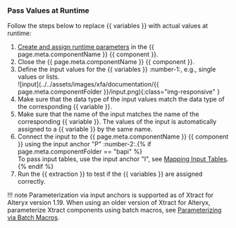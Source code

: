 
### Pass Values at Runtime

Follow the steps below to replace {{ variables }} with actual values at runtime:

1. [Create and assign runtime parameters](#create-runtime-parameters) in the {{ page.meta.componentName }} {{ component }}.
2. Close the {{ page.meta.componentName }} {{ component }}.
3. Define the input values for the {{ variables }} :number-1:, e.g., single values or lists.<br>
![input](../../assets/images/xfa/documentation/{{ page.meta.componentFolder }}/input.png){:class="img-responsive" }
4. Make sure that the data type of the input values match the data type of the corresponding {{ variable }}.
5. Make sure that the name of the input matches the name of the corresponding {{ variable }}. The values of the input is automatically assigned to a {{ variable }} by the same name.
6. Connect the input to the {{ page.meta.componentName }} {{ component }} using the input anchor "P" :number-2:.{% if page.meta.componentFolder == "bapi" %}<br>To pass input tables, use the input anchor "I", see [Mapping Input Tables](parameters.md#mapping-input-tables).{% endif %}
7. Run the {{ extraction }} to test if the {{ variables }} are assigned correctly.

!!! note 
	Parameterization via input anchors is supported as of Xtract for Alteryx version 1.19. 
	When using an older version of Xtract for Alteryx, parameterize Xtract components using batch macros, see [Parameterizing via Batch Macros](../../knowledge-base/parameterization-via-batch-macros.md).

